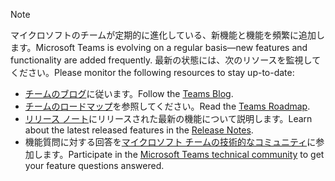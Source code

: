 > [!NOTE]
> <span data-ttu-id="aca0e-101">マイクロソフトのチームが定期的に進化している、新機能と機能を頻繁に追加します。</span><span class="sxs-lookup"><span data-stu-id="aca0e-101">Microsoft Teams is evolving on a regular basis—new features and functionality are added frequently.</span></span> <span data-ttu-id="aca0e-102">最新の状態には、次のリソースを監視してください。</span><span class="sxs-lookup"><span data-stu-id="aca0e-102">Please monitor the following resources to stay up-to-date:</span></span>
- <span data-ttu-id="aca0e-103">[チームのブログ](https://aka.ms/teamsblog)に従います。</span><span class="sxs-lookup"><span data-stu-id="aca0e-103">Follow the [Teams Blog](https://aka.ms/teamsblog).</span></span>
- <span data-ttu-id="aca0e-104">[チームのロードマップ](https://aka.ms/skype2teamsroadmap)を参照してください。</span><span class="sxs-lookup"><span data-stu-id="aca0e-104">Read the [Teams Roadmap](https://aka.ms/skype2teamsroadmap).</span></span>
- <span data-ttu-id="aca0e-105">[リリース ノート](https://support.office.com/article/what-s-new-in-microsoft-teams-d7092a6d-c896-424c-b362-a472d5f105de)にリリースされた最新の機能について説明します。</span><span class="sxs-lookup"><span data-stu-id="aca0e-105">Learn about the latest released features in the [Release Notes](https://support.office.com/article/what-s-new-in-microsoft-teams-d7092a6d-c896-424c-b362-a472d5f105de).</span></span>
- <span data-ttu-id="aca0e-106">機能質問に対する回答を[マイクロソフト チームの技術的なコミュニティ](https://aka.ms/TeamsCommunity)に参加します。</span><span class="sxs-lookup"><span data-stu-id="aca0e-106">Participate in the [Microsoft Teams technical community](https://aka.ms/TeamsCommunity) to get your feature questions answered.</span></span>

